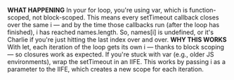 **WHAT HAPPENING**
In your for loop, you're using var, which is function-scoped, not block-scoped. This means every setTimeout callback closes over the same i — and by the time those callbacks run (after the loop has finished), i has reached names.length. So, names[i] is undefined, or it's Charlie if you're just hitting the last index over and over.
**WHY THIS WORKS**
With let, each iteration of the loop gets its own i — thanks to block scoping — so closures work as expected.
If you're stuck with var (e.g., older JS environments), wrap the setTimeout in an IIFE.
This works by passing i as a parameter to the IIFE, which creates a new scope for each iteration.